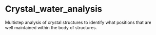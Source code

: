 # Crystal_water_analysis
Multistep analysis of crystal structures to identify what positions that are well maintained within the body of structures.
